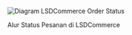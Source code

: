 ![Diagram LSDCommerce Order Status](https://i.imgur.com/tt1J4fz.png)

Alur Status Pesanan di LSDCommerce